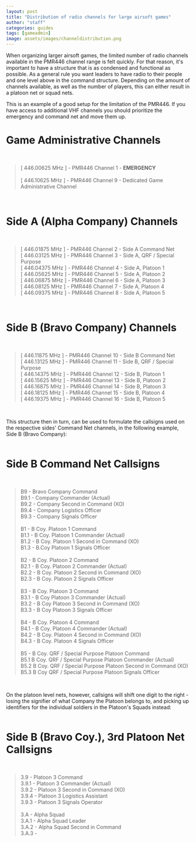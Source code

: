 ```yaml
---
layout: post
title: "Distribution of radio channels for large airsoft games"
author: "staff"
categories: guides
tags: [gameadmin]
image: assets/images/channeldistribution.png
---
```


When organizing larger airsoft games, the limited number of radio channels available in the PMR446 channel range is felt quickly.
For that reason, it's important to have a structure that is as condensed and functional as possible.
As a general rule you want leaders to have radio to their people and one level above in the command structure. Depending on the amount of channels available, as well as the number of players, this can either result in a platoon net or squad nets.

This is an example of a good setup for the limitation of the PMR446.
If you have access to additional VHF channels you should prioritize the emergency and command net and move them up. 


# Game Administrative Channels #
<br>

> [ 446.00625 MHz ] - PMR446 Channel 1 - **EMERGENCY** <br>
> <br>
> [ 446.10625 MHz ] - PMR446 Channel 9 - Dedicated Game Administrative Channel<br>
<br>

# Side A (Alpha Company) Channels #
<br>

> [ 446.01875 MHz ] - PMR446 Channel 2 - Side A Command Net <br>
> [ 446.03125 MHz ] - PMR446 Channel 3 - Side A, QRF / Special Purpose <br>
> [ 446.04375 MHz ] - PMR446 Channel 4 - Side A, Platoon 1 <br>
> [ 446.05625 MHz ] - PMR446 Channel 5 - Side A, Platoon 2 <br>
> [ 446.06875 MHz ] - PMR446 Channel 6 - Side A, Platoon 3 <br>
> [ 446.08125 MHz ] - PMR446 Channel 7 - Side A, Platoon 4 <br>
> [ 446.09375 MHz ] - PMR446 Channel 8 - Side A, Platoon 5 <br>
<br>

# Side B (Bravo Company) Channels #
<br>

> [ 446.11875 MHz ] - PMR446 Channel 10 - Side B Command Net <br>
> [ 446.13125 MHz ] - PMR446 Channel 11 - Side B, QRF / Special Purpose <br>
> [ 446.14375 MHz ] - PMR446 Channel 12 - Side B, Platoon 1 <br>
> [ 446.15625 MHz ] - PMR446 Channel 13 - Side B, Platoon 2 <br>
> [ 446.16875 MHz ] - PMR446 Channel 14 - Side B, Platoon 3 <br>
> [ 446.18125 MHz ] - PMR446 Channel 15 - Side B, Platoon 4 <br>
> [ 446.19375 MHz ] - PMR446 Channel 16 - Side B, Platoon 5 <br>
<br>


This structure then in turn, can be used to formulate the callsigns used on the respective sides' Command Net channels, in the following example, Side B (Bravo Company): <br>
<br>

# Side B Command Net Callsigns #
<br>

> B9 - Bravo Company Command <br>
> B9.1 - Company Commander (Actual) <br>
> B9.2 - Company Second in Command (XO) <br>
> B9.4 - Company Logistics Officer <br>
> B9.3 - Company Signals Officer <br>
> <br>
> B1 - B Coy. Platoon 1 Command <br>
> B1.1 - B Coy. Platoon 1 Commander (Actual) <br>
> B1.2 - B Coy. Platoon 1 Second in Command (XO) <br>
> B1.3 - B.Coy Platoon 1 Signals Officer <br>
> <br>
> B2 - B Coy. Platoon 2 Command <br>
> B2.1 - B Coy. Platoon 2 Commander (Actual) <br>
> B2.2 - B Coy. Platoon 2 Second in Command (XO) <br>
> B2.3 - B Coy. Platoon 2 Signals Officer <br>
> <br>
> B3 - B Coy. Platoon 3 Command <br>
> B3.1 - B Coy Platoon 3 Commander (Actual) <br>
> B3.2 - B Coy Platoon 3 Second in Command (XO) <br>
> B3.3 - B Coy Platoon 3 Signals Officer <br>
> <br>
> B4 - B Coy. Platoon 4 Command <br>
> B4.1 - B Coy. Platoon 4 Commander (Actual) <br>
> B4.2 - B Coy. Platoon 4 Second in Command (XO) <br>
> B4.3 - B Coy. Platoon 4 Signals Officer <br>
> <br>
> B5 - B Coy. QRF / Special Purpose Platoon Command <br>
> B5.1 B Coy. QRF / Special Purpose Platoon Commander (Actual) <br>
> B5.2 B Coy. QRF / Special Purpose Platoon Second in Command (XO) <br>
> B5.3 B Coy QRF / Special Purpose Platoon Signals Officer <br>
<br>

On the platoon level nets, however, callsigns will shift one digit to the right - losing the signifier of what Company the Platoon belongs to, and picking up identifiers for the individual soldiers in the Platoon's Squads instead: <br>
<br>

# Side B (Bravo Coy.), 3rd Platoon Net Callsigns #
<br>

> 3.9 - Platoon 3 Command <br>
> 3.9.1 - Platoon 3 Commander (Actual) <br>
> 3.9.2 - Platoon 3 Second in Command (XO) <br>
> 3.9.4 - Platoon 3 Logistics Assistant <br>
> 3.9.3 - Platoon 3 Signals Operator <br>
> <br>
> 3.A - Alpha Squad <br>
> 3.A.1 - Alpha Squad Leader <br>
> 3.A.2 - Alpha Squad Second in Command <br>
> 3.A.3 - 
<br>
